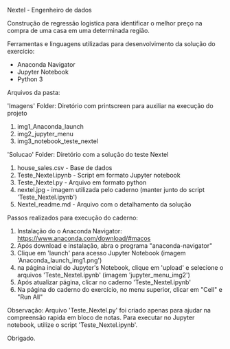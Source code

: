 Nextel - Engenheiro de dados

Construção de regressão logistica para identificar o melhor preço na compra de uma casa em uma determinada região.

Ferramentas e linguagens utilizadas para desenvolvimento da solução do exercício:

- Anaconda Navigator
- Jupyter Notebook
- Python 3

Arquivos da pasta:


'Imagens' Folder:
Diretório com printscreen para auxiliar na execução do projeto
1. img1_Anaconda_launch
2. img2_jupyter_menu
3. img3_notebook_teste_nextel

'Solucao' Folder:
Diretório com a solução do teste Nextel
1. house_sales.csv - Base de dados
2. Teste_Nextel.ipynb - Script em formato Jupyter notebook
3. Teste_Nextel.py - Arquivo em formato python
4. nextel.jpg - imagem utilizada pelo caderno (manter junto do script 'Teste_Nextel.ipynb')
5. Nextel_readme.md - Arquivo com o detalhamento da solução

Passos realizados para execução do caderno:
1. Instalação do o Anaconda Navigator: https://www.anaconda.com/download/#macos
2. Após download e instalação, abra o programa "anaconda-navigator"
3. Clique em 'launch' para acesso Jupyter Notebook (imagem 'Anaconda_launch_img1.png')
4. na página incial do Jupyter's Notebook, clique em 'upload' e selecione o arquivos 'Teste_Nextel.ipynb' (imagem 'jupyter_menu_img2')
5. Após atualizar página, clicar no caderno 'Teste_Nextel.ipynb'
6. Na página do caderno do exercício, no menu superior, clicar em "Cell" e "Run All" 

Observação: Arquivo 'Teste_Nextel.py' foi criado apenas para ajudar na compreensão rapida em bloco de notas. Para executar no Jupyter notebook, utilize o script 'Teste_Nextel.ipynb'.

Obrigado.
